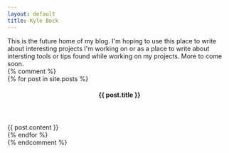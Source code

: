 ```yaml
---
layout: default
title: Kyle Bock
---
```

<div class="span10">
    This is the future home of my blog. I'm hoping to use this place to write about interesting projects I'm working on or as a place to write about intersting tools or tips found while working on my projects. More to come soon.
</div>
{% comment %}
<section class="posts">
    {% for post in site.posts %}
    <article class="post">
        <header>
            <h4>{{ post.title }}</h4>
        </header>
        <div class="post-content">
            {{ post.content }}
        </div>
        <footer>
        </footer>
    </article>
    {% endfor %}
</section>
{% endcomment %}